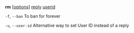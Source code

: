 <b>rm</b> [<u>options</u>] <u>reply</u> <u>userid</u>

<code>-f</code>, <code>--ban</code>
To ban for forever

<code>-u</code>, <code>--user-id</code>
Alternative way to set User ID instead of a reply
